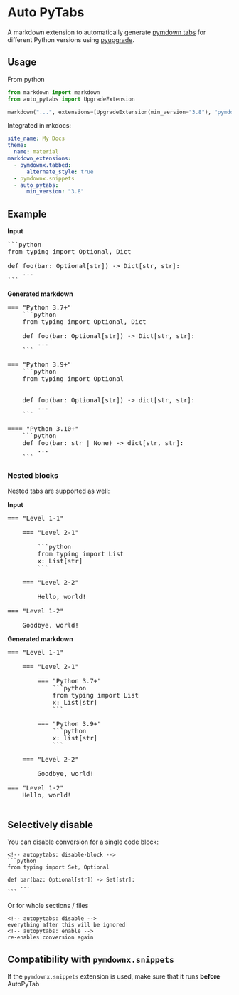 # Auto PyTabs

A markdown extension to automatically generate 
[pymdown tabs](https://facelessuser.github.io/pymdown-extensions/extensions/tabbed/)
for different Python versions using [pyupgrade](https://github.com/asottile/pyupgrade).

## Usage

From python

```python
from markdown import markdown
from auto_pytabs import UpgradeExtension

markdown("...", extensions=[UpgradeExtension(min_version="3.8"), "pymdownx.tabbed"])
```

Integrated in mkdocs:

```yaml
site_name: My Docs
theme:
  name: material
markdown_extensions:
  - pymdownx.tabbed:
      alternate_style: true
  - pymdownx.snippets
  - auto_pytabs:
      min_version: "3.8"
```

## Example

**Input**

<pre>
```python
from typing import Optional, Dict

def foo(bar: Optional[str]) -> Dict[str, str]:
    ...
```
</pre>

**Generated markdown**

<pre>
=== "Python 3.7+"
    ```python
    from typing import Optional, Dict

    def foo(bar: Optional[str]) -> Dict[str, str]:
        ...
    ```

=== "Python 3.9+"
    ```python
    from typing import Optional
    
    
    def foo(bar: Optional[str]) -> dict[str, str]:
        ...
    ```

==== "Python 3.10+"
    ```python
    def foo(bar: str | None) -> dict[str, str]:
        ...
    ```
</pre>


### Nested blocks

Nested tabs are supported as well:

**Input**
<pre>
=== "Level 1-1"

    === "Level 2-1"

        ```python
        from typing import List
        x: List[str]
        ```

    === "Level 2-2"
    
        Hello, world!

=== "Level 1-2"

    Goodbye, world!
</pre>

**Generated markdown**

<pre>
=== "Level 1-1"

    === "Level 2-1"

        === "Python 3.7+"
            ```python
            from typing import List
            x: List[str]
            ```
        
        === "Python 3.9+"
            ```python
            x: list[str]
            ```

    === "Level 2-2"

        Goodbye, world!

=== "Level 1-2"
    Hello, world!
    
</pre>

## Selectively disable

You can disable conversion for a single code block:

    <!-- autopytabs: disable-block -->
    ```python
    from typing import Set, Optional
    
    def bar(baz: Optional[str]) -> Set[str]:
        ...
    ```

Or for whole sections / files

    <!-- autopytabs: disable -->
    everything after this will be ignored
    <!-- autopytabs: enable -->
    re-enables conversion again

## Compatibility with `pymdownx.snippets`

If the `pymdownx.snippets` extension is used, make sure that it runs **before** AutoPyTab